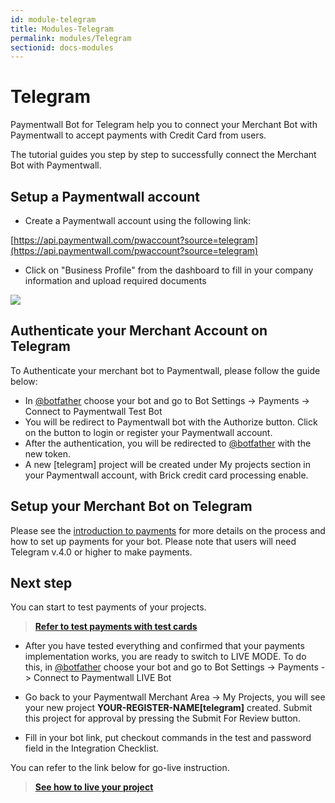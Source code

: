 ```yaml
---
id: module-telegram
title: Modules-Telegram
permalink: modules/Telegram
sectionid: docs-modules
---
```


# Telegram

Paymentwall Bot for Telegram help you to connect your Merchant Bot with Paymentwall to accept payments with Credit Card from users.

The tutorial guides you step by step to successfully connect the Merchant Bot with Paymentwall.

## Setup a Paymentwall account

* Create a Paymentwall account using the following link:

[https://api.paymentwall.com/pwaccount?source=telegram](https://api.paymentwall.com/pwaccount?source=telegram)

* Click on "Business Profile" from the dashboard to fill in your company information and upload required documents

<div class="docs-img">
   <img src="https://www.paymentwall.com/uploaded/files/Step5-Cibilis-Paymentwall.png"/>
</div>

## Authenticate your Merchant Account on Telegram

To Authenticate your merchant bot to Paymentwall, please follow the guide below:

* In [@botfather](https://t.me/botfather) choose your bot and go to Bot Settings -> Payments -> Connect to Paymentwall Test Bot
* You will be redirect to Paymentwall bot with the Authorize button. Click on the button to login or register your Paymentwall account.  
* After the authentication, you will be redirected to [@botfather](https://t.me/botfather) with the new token.
* A new [telegram] project will be created under My projects section in your Paymentwall account, with Brick credit card processing enable.

## Setup your Merchant Bot on Telegram

Please see the [introduction to payments](https://core.telegram.org/bots/payments) for more details on the process and how to set up payments for your bot. Please note that users will need Telegram v.4.0 or higher to make payments.

## Next step

You can start to test payments of your projects.

> **[Refer to test payments with test cards](/direct/brick/sandbox)**

* After you have tested everything and confirmed that your payments implementation works, you are ready to switch to LIVE MODE. To do this, in [@botfather](https://t.me/botfather) choose your bot and go to Bot Settings -> Payments -> Connect to Paymentwall LIVE Bot

* Go back to your Paymentwall Merchant Area -> My Projects, you will see your new project **YOUR-REGISTER-NAME[telegram]** created. Submit this project for approval by pressing the Submit For Review button.

* Fill in your bot link, put checkout commands in the test and password field in the Integration Checklist.

You can refer to the link below for go-live instruction.

> **[See how to live your project](/go_live-home)**
